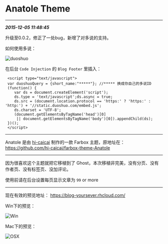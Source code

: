 # Anatole Theme

---

***2015-12-05 11:48:45***

升级至0.0.2，修正了一处bug，新增了对多说的支持。

如何使用多说：

 ![duoshuo](https://ooo.0o0.ooo/2015/12/04/5662605c5141a.png) 

 在后台 `Code Injection` 的 `Blog Footer` 里插入：

     <script type="text/javascript">
     var duoshuoQuery = {short_name:"*****"}; //***** 换成你自己的多说ID
     (function() {
		var ds = document.createElement('script');
		ds.type = 'text/javascript';ds.async = true;
		ds.src = (document.location.protocol == 'https:' ? 'https:' : 'http:') + '//static.duoshuo.com/embed.js';
		ds.charset = 'UTF-8';
		(document.getElementsByTagName('head')[0] 
		 || document.getElementsByTagName('body')[0]).appendChild(ds);
     })();
     </script>

---

Anatole 是由 [hi-caicai](https://github.com/hi-caicai) 制作的一款 Farbox 主题，原地址在： https://github.com/hi-caicai/farbox-theme-Anatole

---

因为很喜欢这个主题就把它移植到了 Ghost，本次移植非完美，没有分页、没有作者页、没有标签页、没加评论。

使用前请在后台设置每页显示文章为 `99` or more

---

现在有效的预览地址： https://blog-yoursever.rhcloud.com/

Win下的预览：

![Win](https://ooo.0o0.ooo/2015/11/19/564dd67357b9e.png)

Mac下的预览：

![OSX](https://ooo.0o0.ooo/2015/11/19/564dd6bc7c0f3.png)
